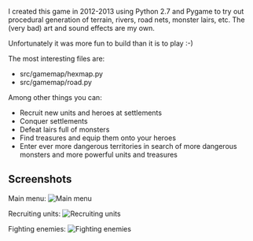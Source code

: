 I created this game in 2012-2013 using Python 2.7 and Pygame to try out procedural generation of terrain, rivers, road nets, monster lairs, etc. The (very bad) art and sound effects are my own.

Unfortunately it was more fun to build than it is to play :-) 

The most interesting files are:
* src/gamemap/hexmap.py
* src/gamemap/road.py

Among other things you can:
* Recruit new units and heroes at settlements
* Conquer settlements
* Defeat lairs full of monsters
* Find treasures and equip them onto your heroes
* Enter ever more dangerous territories in search of more dangerous monsters and more powerful units and treasures

## Screenshots
Main menu:
![Main menu](https://github.com/cfmcdonald-78/Hexcrawler/blob/master/images/mainmenu.png)

Recruiting units:
![Recruiting units](https://octodex.github.com/images/recruiting.png)

Fighting enemies:
![Fighting enemies](https://octodex.github.com/images/combat.png)

